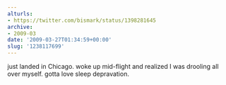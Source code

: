 ```yaml
---
alturls:
- https://twitter.com/bismark/status/1398281645
archive:
- 2009-03
date: '2009-03-27T01:34:59+00:00'
slug: '1238117699'
---
```


just landed in Chicago. woke up mid-flight and realized I was drooling all over myself. gotta love sleep depravation.

